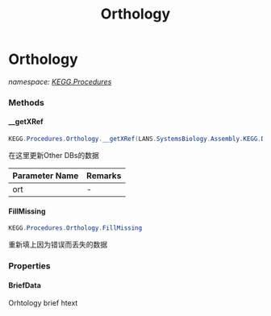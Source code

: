 ﻿---
title: Orthology
---

# Orthology
_namespace: [KEGG.Procedures](N-KEGG.Procedures.html)_



### Methods

#### __getXRef
```csharp
KEGG.Procedures.Orthology.__getXRef(LANS.SystemsBiology.Assembly.KEGG.DBGET.bGetObject.SSDB.Orthology)
```
在这里更新Other DBs的数据

|Parameter Name|Remarks|
|--------------|-------|
|ort|-|


#### FillMissing
```csharp
KEGG.Procedures.Orthology.FillMissing
```
重新填上因为错误而丢失的数据



### Properties

#### BriefData
Orhtology brief htext

